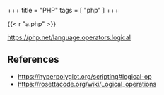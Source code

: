 +++
title = "PHP"
tags = [ "php" ]
+++

{{< r "a.php" >}}

<https://php.net/language.operators.logical>

## References

- <https://hyperpolyglot.org/scripting#logical-op>
- <https://rosettacode.org/wiki/Logical_operations>
